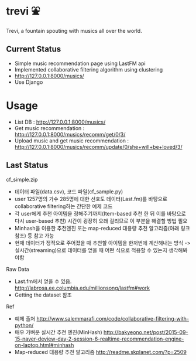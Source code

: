# trevi :fountain:
Trevi, a fountain spouting with musics all over the world.

Current Status
-------------

- Simple music recommendation page using LastFM api
- Implemented collaborative filtering algorithm using clustering
- http://127.0.0.1:8000/musics/
- Use Django

# Usage
- List DB : http://127.0.0.1:8000/musics/
- Get music recommendation : http://127.0.0.1:8000/musics/recomm/get/0/3/
- Upload music and get music recommendation : http://127.0.0.1:8000/musics/recomm/update/0/she+will+be+loved/3/




Last Status
--------------
cf_simple.zip
- 데이터 파일(data.csv), 코드 파일(cf_sample.py) 
- user 1257명의 가수 285명에 대한 선호도 데이터(Last.fm)를 바탕으로 collaborative filtering하는 간단한 예제 코드
- 각 user에게 추천 아이템을 정해주기까지(Item-based 추천 한 뒤 이를 바탕으로 다시 user-based 추천) 시간이 굉장히 오래 걸리므로 이 부분을 해결할 방법 필요
- Minhash을 이용한 추천엔진 또는 map-reduced 대용량 추천 알고리즘(아래 링크 참조) 등 참고 가능
- 현재 데이터가 정적으로 주어졌을 때 추천할 아이템을 한꺼번에 계산해내는 방식 -> 실시간(streaming)으로 데이터를 얻을 때 어떤 식으로 적용할 수 있는지 생각해봐야함


Raw Data
- Last.fm에서 얻을 수 있음. http://labrosa.ee.columbia.edu/millionsong/lastfm#work
- Getting the dataset 참조


Ref
- 예제 출처 http://www.salemmarafi.com/code/collaborative-filtering-with-python/
- 매우 가벼운 실시간 추천 엔진(MinHash) http://bakyeono.net/post/2015-09-15-naver-deview-day-2-session-6-realtime-recommendation-engine-on-laptop.html#minhash
- Map-reduced 대용량 추천 알고리즘 http://readme.skplanet.com/?p=2509
